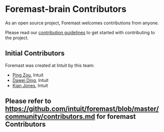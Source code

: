# Foremast-brain Contributors

As an open source project, Foremast welcomes contributions from anyone. 

Please read our [contribution guidelines](https://github.com/intuit/foremast-brain/blob/master/CONTRIBUTING.md) to get started with contributing to the project.

## Initial Contributors

Foremast was created at Intuit by this team:

- [Ping Zou](https://github.com/pzou1974), Intuit
- [Dawei Ding](https://github.com/dwding18), Intuit
- [Kian Jones](https://github.com/kianjones4), Intuit


## Please refer to https://github.com/intuit/foremast/blob/master/community/contributors.md for foremast Contributors
